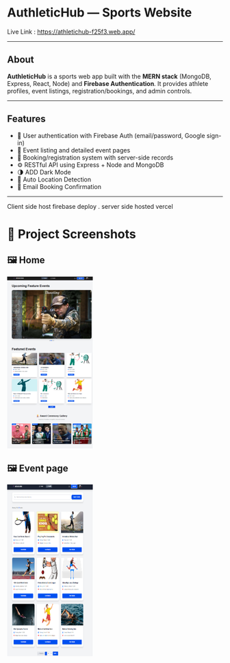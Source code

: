 # AuthleticHub —  Sports Website

Live Link : https://athletichub-f25f3.web.app/

---

## About  
**AuthleticHub** is a sports web app built with the **MERN stack** (MongoDB, Express, React, Node) and **Firebase Authentication**. It provides athlete profiles, event listings, registration/bookings, and admin controls.

---

## Features
- 🔐 User authentication with Firebase Auth (email/password, Google sign-in)    
- 📅 Event listing and detailed event pages  
- 📝 Booking/registration system with server-side records  
- ⚙️ RESTful API using Express + Node and MongoDB  
- 🌗 ADD Dark Mode
- 📍 Auto Location Detection
- 📧 Email Booking Confirmation
---
Client side host firebase deploy . server side hosted vercel

# 📸 Project Screenshots

## 🖼 Home
<img src="./1.png" alt="Project Banner" width="200" height="400">

## 🖼 Event page
<img src="./2.png" alt="Event Banner" width="200" height="400">




